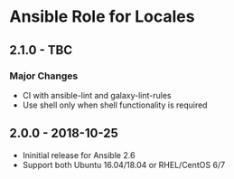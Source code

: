 # Ansible Role for Locales

## 2.1.0 - TBC

### Major Changes

  - CI with ansible-lint and galaxy-lint-rules
  - Use shell only when shell functionality is required

## 2.0.0 - 2018-10-25

  - Ininitial release for Ansible 2.6
  - Support both Ubuntu 16.04/18.04 or RHEL/CentOS 6/7
